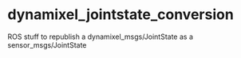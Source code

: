 # dynamixel_jointstate_conversion
ROS stuff to republish a dynamixel_msgs/JointState as a sensor_msgs/JointState
